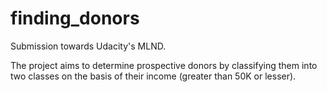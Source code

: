 # finding_donors
Submission towards Udacity's MLND.

The project aims to determine prospective donors by classifying them into two classes on the basis of their income (greater than 50K or lesser).
